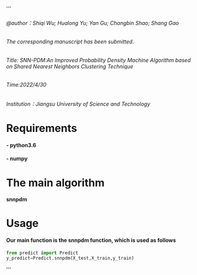 '''
###### @author：Shiqi Wu; Hualong Yu; Yan Gu; Changbin Shao; Shang Gao
###### The corresponding manuscript has been submitted.
###### Title: SNN-PDM:An Improved Probability Density Machine Algorithm based on Shared Nearest Neighbors Clustering Technique
###### Time:2022/4/30
###### Institution：Jiangsu University of Science and Technology

# Requirements
#### - python3.6
#### - numpy

# The main algorithm
#### snnpdm

# Usage
#### Our main  function is the snnpdm function, which is used as follows
```python
from predict import Predict
y_predict=Predict.snnpdm(X_test,X_train,y_train)
```
'''
